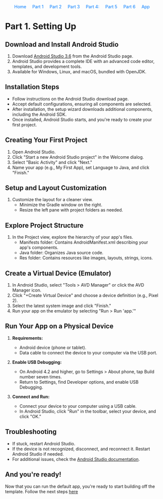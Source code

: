 <div style="margin-bottom: 20px;">
    <style>
        #navigation ul {
            list-style: none;
            padding: 0;
            margin: 0;
            display: flex;
            flex-direction: row;
            justify-content: center; /* Center the navigation */
        }
        #navigation ul li {
            margin: 0 10px; /* Add some space between the links */
        }
        #navigation ul li a {
            text-decoration: none; /* Optional: removes underline from links */
            color: #007bff; /* Optional: sets link color */
        }
    </style>
    <nav id="navigation">
        <ul>
            <li><a href="/Group-41">Home</a></li>
            <li><a href="1">Part 1</a></li>
            <li><a href="2">Part 2</a></li>
            <li><a href="3">Part 3</a></li>
            <li><a href="4">Part 4:</a></li>
            <li><a href="5">Part 5</a></li>
            <li><a href="6">Part 6</a></li>
            <li><a href="/Group-41/app">App</a></li>
        </ul>
    </nav>
</div>


# Part 1. Setting Up

## Download and Install Android Studio

1. Download [Android Studio 3.6](https://developer.android.com/studio) from the Android Studio page.
2. Android Studio provides a complete IDE with an advanced code editor, templates, and development tools.
3. Available for Windows, Linux, and macOS, bundled with OpenJDK.

## Installation Steps

- Follow instructions on the Android Studio download page.
- Accept default configurations, ensuring all components are selected.
- After installation, the setup wizard downloads additional components, including the Android SDK.
- Once installed, Android Studio starts, and you're ready to create your first project.

## Creating Your First Project

1. Open Android Studio.
2. Click "Start a new Android Studio project" in the Welcome dialog.
3. Select "Basic Activity" and click "Next."
4. Name your app (e.g., My First App), set Language to Java, and click "Finish."

## Setup and Layout Customization

1. Customize the layout for a cleaner view.
   - Minimize the Gradle window on the right.
   - Resize the left pane with project folders as needed.

## Explore Project Structure

1. In the Project view, explore the hierarchy of your app's files.
   - Manifests folder: Contains AndroidManifest.xml describing your app's components.
   - Java folder: Organizes Java source code.
   - Res folder: Contains resources like images, layouts, strings, icons.

## Create a Virtual Device (Emulator)

1. In Android Studio, select "Tools > AVD Manager" or click the AVD Manager icon.
2. Click "+Create Virtual Device" and choose a device definition (e.g., Pixel 2).
3. Select the latest system image and click "Finish."
4. Run your app on the emulator by selecting "Run > Run 'app.'"

## Run Your App on a Physical Device

1. **Requirements:**
   - Android device (phone or tablet).
   - Data cable to connect the device to your computer via the USB port.

2. **Enable USB Debugging:**
   - On Android 4.2 and higher, go to Settings > About phone, tap Build number seven times.
   - Return to Settings, find Developer options, and enable USB Debugging.

3. **Connect and Run:**
   - Connect your device to your computer using a USB cable.
   - In Android Studio, click "Run" in the toolbar, select your device, and click "OK."

## Troubleshooting

- If stuck, restart Android Studio.
- If the device is not recognized, disconnect, and reconnect it. Restart Android Studio if needed.
- For additional issues, check the [Android Studio documentation](https://developer.android.com/studio).

## And you're ready!
Now that you can run the default app, you're ready to start building off the template. Follow the next steps [here](/Group-41/docs/tutorial/2)